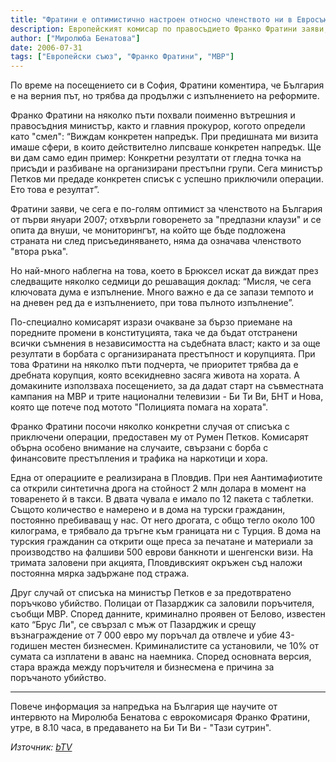 ```yaml
---
title: "Фратини е оптимистично настроен относно членството ни в Евросъюза на 1 януари 2007 г."
description: Европейският комисар по правосъдието Франко Фратини заяви, че България е постигнала важни успехи в областта на сигурността, борбата с организираната престъпност и корупцията, охраната на външните граници.
author: ["Миролюба Бенатова"]
date: 2006-07-31
tags: ["Европейски съюз", "Франко Фратини", "МВР"]
---
```


По време на посещението си в София, Фратини коментира, че България е на верния път, но трябва да продължи с изпълнението на реформите.

Франко Фратини на няколко пъти похвали поименно вътрешния и правосъдния министър, както и главния прокурор, когото определи като "смел": “Виждам конкретен напредък. При предишната ми визита имаше сфери, в които действително липсваше конкретен напредък. Ще ви дам само един пример: Конкретни резултати от гледна точка на присъди и разбиване на организирани престъпни групи. Сега министър Петков ми предаде конкретен списък с успешно приключили операции. Ето това е резултат”.

Фратини заяви, че сега е по-голям оптимист за членството на България от първи януари 2007; отхвърли говоренето за "предпазни клаузи" и се опита да внуши, че мониторингът, на който ще бъде подложена страната ни след присъединяването, няма да означава членството "втора ръка".

Но най-много наблегна на това, което в Брюксел искат да виждат през следващите няколко седмици до решаващия доклад: “Мисля, че сега ключовата дума е изпълнение. Много важно е да се запази темпото и на дневен ред да е изпълнението, при това пълното изпълнение”.

По-специално комисарят изрази очакване за бързо приемане на поредните промени в конституцията, така че да бъдат отстранени всички съмнения в независимостта на съдебната власт; както и за още резултати в борбата с организираната престъпност и корупцията. При това Фратини на няколко пъти подчерта, че приоритет трябва да е дребната корупция, която всекидневно засяга живота на хората.
А домакините използваха посещението, за да дадат старт на съвместната кампания на МВР и трите национални телевизии - Би Ти Ви, БНТ и Нова, която ще потече под мотото "Полицията помага на хората".

Франко Фратини посочи няколко конкретни случая от списъка с приключени операции, предоставен му от Румен Петков. Комисарят обърна особено внимание на случаите, свързани с борба с финансовите престъпления и трафика на наркотици и хора.

Една от операциите е реализирана в Пловдив. При нея Аантимафиотите са открили синтетична дрога на стойност 2 млн долара в момент на товаренето й в такси. В двата чувала е имало по 12 пакета с таблетки.
Същото количество е намерено и в дома на турски гражданин, постоянно пребиваващ у нас. От него дрогата, с общо тегло около 100 килограма, е трябвало да тръгне към границата ни с Турция.
В дома на турския гражданин са открити още преса за печатане и материали за производство на фалшиви 500 еврови банкноти и шенгенски визи.
На тримата заловени при акцията, Пловдивският окръжен съд наложи постоянна мярка задържане под стража.

Друг случай от списъка на министър Петков е за предотвратено поръчково убийство. Полицаи от Пазарджик са заловили поръчителя, съобщи МВР. Според данните, криминално проявен от Белово, известен като “Брус Ли", се свързал с мъж от Пазарджик и срещу възнаграждение от 7 000 евро му поръчал да отвлече и убие 43-годишен местен бизнесмен.
Криминалистите са установили, че 10% от сумата са изплатени в аванс на наемника. Според основната версия, стара вражда между поръчителя и бизнесмена е причина за поръчаното убийство.

***

Повече информация за напредъка на България ще научите от интервюто на Миролюба Бенатова с еврокомисаря Франко Фратини, утре, в 8.10 часа, в предаването на Би Ти Ви - "Тази сутрин".

*Източник: [bTV](https://btvnovinite.bg/51061-Fratini_e_optimistichno_nastroen_otnosno_chlenstvoto_ni_v_Evrosayuza_na_1_yanuari_2007_g.html)*
